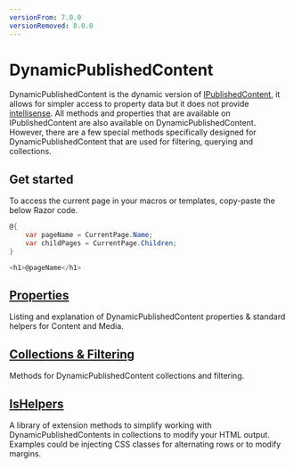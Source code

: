 ```yaml
---
versionFrom: 7.0.0
versionRemoved: 8.0.0
---
```


# DynamicPublishedContent

DynamicPublishedContent is the dynamic version of [IPublishedContent](../IPublishedContent/index.md), it allows for simpler access to property data
but it does not provide [intellisense](https://msdn.microsoft.com/en-us/library/hcw1s69b.aspx). All methods and properties that are available on IPublishedContent are also available
on DynamicPublishedContent. However, there are a few special methods specifically designed for DynamicPublishedContent
that are used for filtering, querying and collections.

## Get started
To access the current page in your macros or templates, copy-paste the below Razor code.

```csharp
@{
    var pageName = CurrentPage.Name;
    var childPages = CurrentPage.Children;
}

<h1>@pageName</h1>
```
## [Properties](Properties.md)
Listing and explanation of DynamicPublishedContent properties & standard helpers for Content and Media.

## [Collections & Filtering](Collections.md)
Methods for DynamicPublishedContent collections and filtering.

## [IsHelpers](../IPublishedContent/IsHelpers.md)
A library of extension methods to simplify working with DynamicPublishedContents in collections to modify your HTML output.
Examples could be injecting CSS classes for alternating rows or to modify margins.
